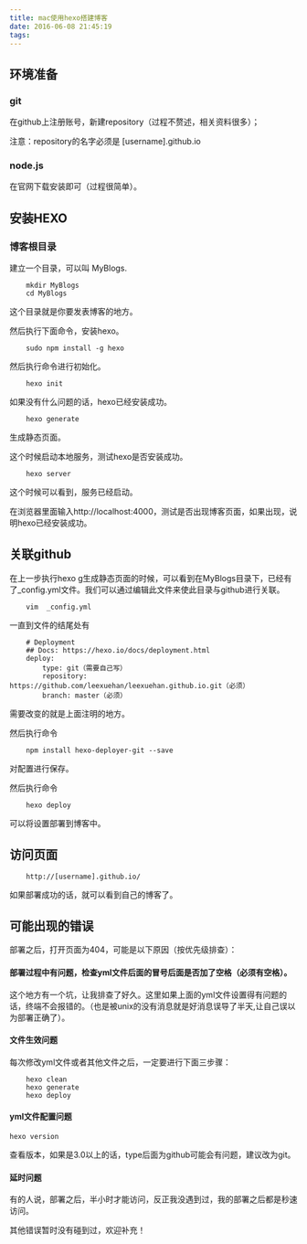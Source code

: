 ```yaml
---
title: mac使用hexo搭建博客
date: 2016-06-08 21:45:19
tags:
---
```



## 环境准备

### git

在github上注册账号，新建repository（过程不赘述，相关资料很多）；

注意：repository的名字必须是 [username].github.io

### node.js

在官网下载安装即可（过程很简单）。

<!--more-->

## 安装HEXO

### 博客根目录

建立一个目录，可以叫 MyBlogs.

		mkdir MyBlogs
		cd MyBlogs
		
这个目录就是你要发表博客的地方。

然后执行下面命令，安装hexo。

		sudo npm install -g hexo

然后执行命令进行初始化。

		hexo init
		
如果没有什么问题的话，hexo已经安装成功。

		hexo generate
	
生成静态页面。

这个时候启动本地服务，测试hexo是否安装成功。

		hexo server
	
这个时候可以看到，服务已经启动。

在浏览器里面输入http://localhost:4000，测试是否出现博客页面，如果出现，说明hexo已经安装成功。

## 关联github

在上一步执行hexo g生成静态页面的时候，可以看到在MyBlogs目录下，已经有了_config.yml文件。我们可以通过编辑此文件来使此目录与github进行关联。

		vim  _config.yml

一直到文件的结尾处有

		# Deployment
		## Docs: https://hexo.io/docs/deployment.html
		deploy:
  			type: git（需要自己写）
  			repository: https://github.com/leexuehan/leexuehan.github.io.git（必须）
  			branch: master（必须）
  			
需要改变的就是上面注明的地方。

然后执行命令

		npm install hexo-deployer-git --save

对配置进行保存。

然后执行命令

		hexo deploy

可以将设置部署到博客中。

## 访问页面

		http://[username].github.io/
		
如果部署成功的话，就可以看到自己的博客了。

## 可能出现的错误

部署之后，打开页面为404，可能是以下原因（按优先级排查）：

#### 部署过程中有问题，检查yml文件后面的冒号后面是否加了空格（必须有空格）。

这个地方有一个坑，让我排查了好久。这里如果上面的yml文件设置得有问题的话，终端不会报错的。（也是被unix的没有消息就是好消息误导了半天,让自己误以为部署正确了）。

#### 文件生效问题

每次修改yml文件或者其他文件之后，一定要进行下面三步骤：

		hexo clean
		hexo generate
		hexo deploy

#### yml文件配置问题

	hexo version 

查看版本，如果是3.0以上的话，type后面为github可能会有问题，建议改为git。

#### 延时问题

有的人说，部署之后，半小时才能访问，反正我没遇到过，我的部署之后都是秒速访问。


其他错误暂时没有碰到过，欢迎补充！




